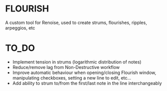 # FLOURISH
A custom tool for Renoise, used to create strums, flourishes, ripples, arpeggios, etc

# TO_DO
- Implement tension in strums (logarithmic distribution of notes)
- Reduce/remove lag from Non-Destructive workflow
- Improve automatic behaviour when opening/closing Flourish window, manipulating checkboxes, setting a new line to edit, etc...
- Add ability to strum to/from the first/last note in the line interchangeably
